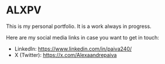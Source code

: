 # ALXPV

This is my personal portfolio. It is a work always in progress.

Here are my social media links in case you want to get in touch:
- LinkedIn: https://www.linkedin.com/in/paiva240/
- X (Twitter): https://x.com/Alexaandrepaiva
